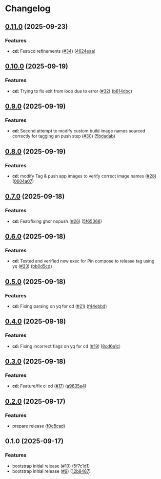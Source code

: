 # Changelog

## [0.11.0](https://github.com/jfaa-josh/stock-ops/compare/v0.10.0...v0.11.0) (2025-09-23)


### Features

* **cd:** Feat/cd refinements ([#34](https://github.com/jfaa-josh/stock-ops/issues/34)) ([4624eaa](https://github.com/jfaa-josh/stock-ops/commit/4624eaa03301e40bb717109e2610c8dfa306078a))

## [0.10.0](https://github.com/jfaa-josh/stock-ops/compare/v0.9.0...v0.10.0) (2025-09-19)


### Features

* **cd:** Trying to fix exit from loop due to error ([#32](https://github.com/jfaa-josh/stock-ops/issues/32)) ([b814dbc](https://github.com/jfaa-josh/stock-ops/commit/b814dbc9a30016196fa3d546969382405096a11a))

## [0.9.0](https://github.com/jfaa-josh/stock-ops/compare/v0.8.0...v0.9.0) (2025-09-19)


### Features

* **cd:** Second attempt to modify custom build image names sourced correctly for tagging an push step ([#30](https://github.com/jfaa-josh/stock-ops/issues/30)) ([5bdadab](https://github.com/jfaa-josh/stock-ops/commit/5bdadab40ec5fc1d03ef70f56758b637f8e7d4d4))

## [0.8.0](https://github.com/jfaa-josh/stock-ops/compare/v0.7.0...v0.8.0) (2025-09-19)


### Features

* **cd:** modify Tag & push app images to verify correct image names ([#28](https://github.com/jfaa-josh/stock-ops/issues/28)) ([0604a07](https://github.com/jfaa-josh/stock-ops/commit/0604a07bd3d5b6e84d79b4c19fbd063cd3769324))

## [0.7.0](https://github.com/jfaa-josh/stock-ops/compare/v0.6.0...v0.7.0) (2025-09-18)


### Features

* **cd:** Feat/fixing ghcr nopush ([#26](https://github.com/jfaa-josh/stock-ops/issues/26)) ([5f65368](https://github.com/jfaa-josh/stock-ops/commit/5f6536892acd0c9bd539ad767f8208cd3edf6b5a))

## [0.6.0](https://github.com/jfaa-josh/stock-ops/compare/v0.5.0...v0.6.0) (2025-09-18)


### Features

* **cd:** Tested and verified new exec for Pin compose to release tag using yq ([#23](https://github.com/jfaa-josh/stock-ops/issues/23)) ([bb0d5cd](https://github.com/jfaa-josh/stock-ops/commit/bb0d5cd7ce823ec380496afd81cddc8e6c526586))

## [0.5.0](https://github.com/jfaa-josh/stock-ops/compare/v0.4.0...v0.5.0) (2025-09-18)


### Features

* **cd:** Fixing parsing on yq for cd ([#21](https://github.com/jfaa-josh/stock-ops/issues/21)) ([f44ebbd](https://github.com/jfaa-josh/stock-ops/commit/f44ebbdc64f3c1a14716b650335f90b7d954b1b2))

## [0.4.0](https://github.com/jfaa-josh/stock-ops/compare/v0.3.0...v0.4.0) (2025-09-18)


### Features

* **cd:** Fixing incorrect flags on yq for cd ([#19](https://github.com/jfaa-josh/stock-ops/issues/19)) ([8cd6a1c](https://github.com/jfaa-josh/stock-ops/commit/8cd6a1ce87d653a078b6b3f79f1925a36530804f))

## [0.3.0](https://github.com/jfaa-josh/stock-ops/compare/v0.2.0...v0.3.0) (2025-09-18)


### Features

* **cd:** Feature/fix ci cd ([#17](https://github.com/jfaa-josh/stock-ops/issues/17)) ([a9635e4](https://github.com/jfaa-josh/stock-ops/commit/a9635e408063696cd11c5d82dfad239a8329a314))

## [0.2.0](https://github.com/jfaa-josh/stock-ops/compare/v0.1.0...v0.2.0) (2025-09-17)


### Features

* prepare release ([f0c8cad](https://github.com/jfaa-josh/stock-ops/commit/f0c8cad89ca1f3d62c43a26551822033868eb603))

## 0.1.0 (2025-09-17)


### Features

* bootstrap initial release ([#10](https://github.com/jfaa-josh/stock-ops/issues/10)) ([5f7c1d1](https://github.com/jfaa-josh/stock-ops/commit/5f7c1d15ea92a591ea44b762584d5e03de283881))
* bootstrap initial release ([#9](https://github.com/jfaa-josh/stock-ops/issues/9)) ([12b8487](https://github.com/jfaa-josh/stock-ops/commit/12b8487a685623670ea99f0ab7028414c0f09962))
